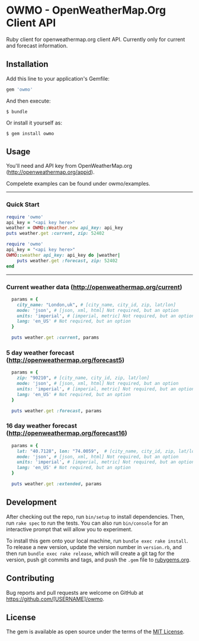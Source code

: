 # OWMO - OpenWeatherMap.Org Client API

Ruby client for openweathermap.org client API.  Currently only for current and forecast information.

## Installation

Add this line to your application's Gemfile:

```ruby
gem 'owmo'
```

And then execute:

    $ bundle

Or install it yourself as:

    $ gem install owmo

## Usage

You'll need and API key from OpenWeatherMap.org (http://openweathermap.org/appid).

Compelete examples can be found under owmo/examples.

----
### Quick Start

```ruby
require 'owmo'
api_key = "<api key here>"
weather = OWMO::Weather.new api_key: api_key
puts weather.get :current, zip: 52402
```

```ruby
require 'owmo'
api_key = "<api key here>"
OWMO::weather api_key: api_key do |weather|
    puts weather.get :forecast, zip: 52402
end
```
----

### Current weather data (http://openweathermap.org/current)
```ruby
  params = {
    city_name: "London,uk", # [city_name, city_id, zip, lat/lon]
    mode: 'json', # [json, xml, html] Not required, but an option
    units: 'imperial', # [imperial, metric] Not required, but an option
    lang: 'en_US' # Not required, but an option
  }

  puts weather.get :current, params

```
### 5 day weather forecast (http://openweathermap.org/forecast5)
```ruby
  params = {
    zip: "90210", # [city_name, city_id, zip, lat/lon]
    mode: 'json', # [json, xml, html] Not required, but an option
    units: 'imperial', # [imperial, metric] Not required, but an option
    lang: 'en_US' # Not required, but an option
  }

  puts weather.get :forecast, params
```

### 16 day weather forecast (http://openweathermap.org/forecast16)
```ruby
  params = {
    lat: "40.7128", lon: "74.0059",  # [city_name, city_id, zip, lat/lon]
    mode: 'json', # [json, xml, html] Not required, but an option
    units: 'imperial', # [imperial, metric] Not required, but an option
    lang: 'en_US' # Not required, but an option
  }

  puts weather.get :extended, params
```

## Development

After checking out the repo, run `bin/setup` to install dependencies. Then, run `rake spec` to run the tests. You can also run `bin/console` for an interactive prompt that will allow you to experiment.

To install this gem onto your local machine, run `bundle exec rake install`. To release a new version, update the version number in `version.rb`, and then run `bundle exec rake release`, which will create a git tag for the version, push git commits and tags, and push the `.gem` file to [rubygems.org](https://rubygems.org).

## Contributing

Bug reports and pull requests are welcome on GitHub at https://github.com/[USERNAME]/owmo.


## License

The gem is available as open source under the terms of the [MIT License](http://opensource.org/licenses/MIT).

